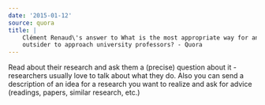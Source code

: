 ```yaml
---
date: '2015-01-12'
source: quora
title: |
    Clément Renaud\'s answer to What is the most appropriate way for an
    outsider to approach university professors? - Quora
---
```


Read about their research and ask them a (precise) question about it -
researchers usually love to talk about what they do. Also you can send a
description of an idea for a research you want to realize and ask for
advice (readings, papers, similar research, etc.)
